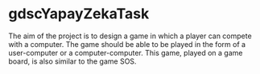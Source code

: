 # gdscYapayZekaTask
The aim of the project is to design a game in which a player can compete with a computer. The game should be able to be played in the form of a user-computer or a computer-computer. This game, played on a game board, is also similar to the game SOS.
